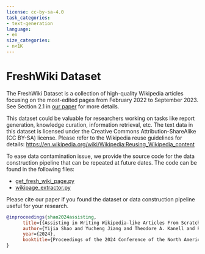 ```yaml
---
license: cc-by-sa-4.0
task_categories:
- text-generation
language:
- en
size_categories:
- n<1K
---
```

# FreshWiki Dataset
The FreshWiki Dataset is a collection of high-quality Wikipedia articles focusing on the most-edited pages from February 2022 to September 2023. See Section 2.1 in [our paper](https://arxiv.org/abs/2402.14207) for more details.

This dataset could be valuable for researchers working on tasks like report generation, knowledge curation, information retrieval, etc. The text data in this dataset is licensed under the Creative Commons Attribution-ShareAlike (CC BY-SA) license.  Please refer to the Wikipedia reuse guidelines for details: https://en.wikipedia.org/wiki/Wikipedia:Reusing_Wikipedia_content

To ease data contamination issue, we provide the source code for the data construction pipeline that can be repeated at future dates. The code can be found in the following files:
- [get_fresh_wiki_page.py](https://github.com/stanford-oval/storm/blob/NAACL-2024-code-backup/FreshWiki/get_fresh_wiki_page.py)
- [wikipage_extractor.py](https://github.com/stanford-oval/storm/blob/NAACL-2024-code-backup/FreshWiki/wikipage_extractor.py)

Please cite our paper if you found the dataset or data construction pipeline useful for your research.
```bibtex
@inproceedings{shao2024assisting,
      title={{Assisting in Writing Wikipedia-like Articles From Scratch with Large Language Models}}, 
      author={Yijia Shao and Yucheng Jiang and Theodore A. Kanell and Peter Xu and Omar Khattab and Monica S. Lam},
      year={2024},
      booktitle={Proceedings of the 2024 Conference of the North American Chapter of the Association for Computational Linguistics: Human Language Technologies, Volume 1 (Long and Short Papers)}
}
```